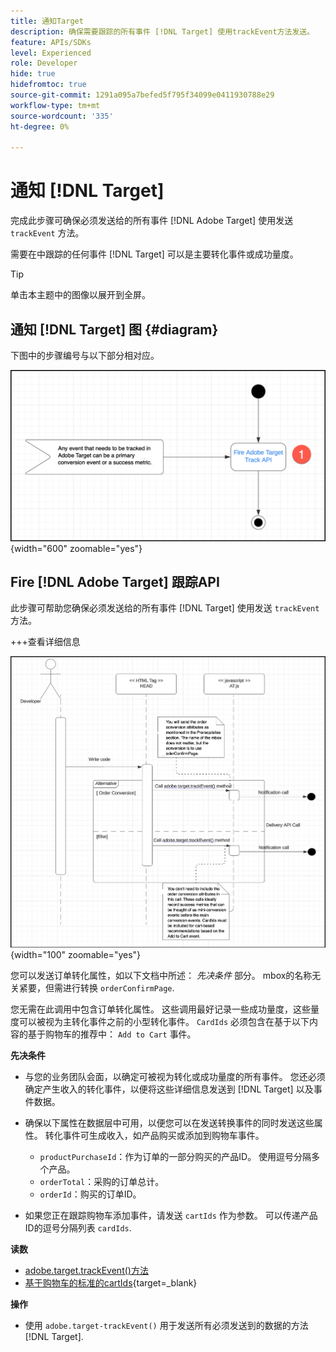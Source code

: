 ```yaml
---
title: 通知Target
description: 确保需要跟踪的所有事件 [!DNL Target] 使用trackEvent方法发送。
feature: APIs/SDKs
level: Experienced
role: Developer
hide: true
hidefromtoc: true
source-git-commit: 1291a095a7befed5f795f34099e0411930788e29
workflow-type: tm+mt
source-wordcount: '335'
ht-degree: 0%

---
```


# 通知 [!DNL Target]

完成此步骤可确保必须发送给的所有事件 [!DNL Adobe Target] 使用发送 `trackEvent` 方法。

需要在中跟踪的任何事件 [!DNL Target] 可以是主要转化事件或成功量度。

>[!TIP]
>
>单击本主题中的图像以展开到全屏。

## 通知 [!DNL Target] 图 {#diagram}

下图中的步骤编号与以下部分相对应。

![通知Target](/help/dev/patterns/assets/diagram-notify-target.png){width="600" zoomable="yes"}

## Fire [!DNL Adobe Target] 跟踪API

此步骤可帮助您确保必须发送给的所有事件 [!DNL Target] 使用发送 `trackEvent` 方法。

+++查看详细信息

![Fire Adobe Target跟踪API图](/help/dev/patterns/assets/fire-adobe-target-track-api-diagram.png){width="100" zoomable="yes"}

您可以发送订单转化属性，如以下文档中所述： *先决条件* 部分。 mbox的名称无关紧要，但需进行转换 `orderConfirmPage`.

您无需在此调用中包含订单转化属性。 这些调用最好记录一些成功量度，这些量度可以被视为主转化事件之前的小型转化事件。 `CardIds` 必须包含在基于以下内容的基于购物车的推荐中： `Add to Cart` 事件。

**先决条件**

* 与您的业务团队会面，以确定可被视为转化或成功量度的所有事件。 您还必须确定产生收入的转化事件，以便将这些详细信息发送到 [!DNL Target] 以及事件数据。
* 确保以下属性在数据层中可用，以便您可以在发送转换事件的同时发送这些属性。 转化事件可生成收入，如产品购买或添加到购物车事件。

   * `productPurchaseId`：作为订单的一部分购买的产品ID。 使用逗号分隔多个产品。
   * `orderTotal`：采购的订单总计。
   * `orderId`：购买的订单ID。

* 如果您正在跟踪购物车添加事件，请发送 `cartIds` 作为参数。 可以传递产品ID的逗号分隔列表 `cardIds`.

**读数**

* [adobe.target.trackEvent()方法](/help/dev/implement/client-side/atjs/atjs-functions/adobe-target-trackevent.md)
* [基于购物车的标准的cartIds](https://experienceleague.adobe.com/docs/target/using/recommendations/criteria/base-the-recommendation-on-a-recommendation-key.html?lang=en#cart-based){target=_blank}

**操作**

* 使用 `adobe.target-trackEvent()` 用于发送所有必须发送到的数据的方法 [!DNL Target].







